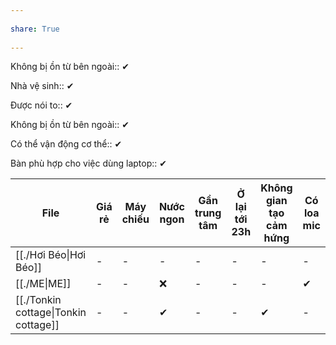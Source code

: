 ---  
share: True  
---  
Không bị ồn từ bên ngoài:: ✔  
Nhà vệ sinh:: ✔  
Được nói to:: ✔  
Không bị ồn từ bên ngoài:: ✔  
Có thể vận động cơ thể:: ✔  
Bàn phù hợp cho việc dùng laptop:: ✔  
  
| File                                                                                                      | Giá rẻ | Máy chiếu | Nước ngon | Gần trung tâm | Ở lại tới 23h | Không gian tạo cảm hứng | Có loa mic |  
| --------------------------------------------------------------------------------------------------------- | ------ | --------- | --------- | ------------- | ------------- | ----------------------- | ---------- |  
| [[./Hơi Béo\|Hơi Béo]]               | \-     | \-        | \-        | \-            | \-            | \-                      | \-         |  
| [[./ME\|ME]]                         | \-     | \-        | ❌         | \-            | \-            | \-                      | ✔          |  
| [[./Tonkin cottage\|Tonkin cottage]] | \-     | \-        | ✔         | \-            | \-            | ✔                       | \-         |  
